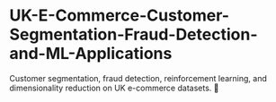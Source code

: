 # UK-E-Commerce-Customer-Segmentation-Fraud-Detection-and-ML-Applications
Customer segmentation, fraud detection, reinforcement learning, and dimensionality reduction on UK e-commerce datasets. 🚀
